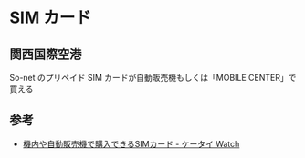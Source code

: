 # SIM カード

## 関西国際空港

So-net のプリペイド SIM カードが自動販売機もしくは「MOBILE CENTER」で買える

## 参考

- [機内や自動販売機で購入できるSIMカード - ケータイ Watch](http://k-tai.impress.co.jp/docs/column/minna/20141201_678034.html?ref=rss)
